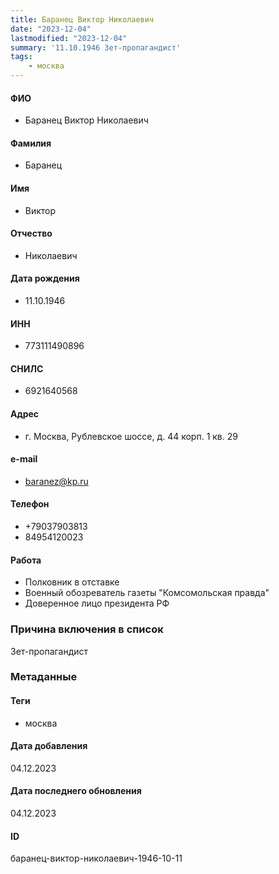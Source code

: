 ```yaml
---
title: Баранец Виктор Николаевич
date: "2023-12-04"
lastmodified: "2023-12-04"
summary: '11.10.1946 Зет-пропагандист'
tags: 
    - москва
---
```

<!--# pp2-->
<!--## Фигурант-->
<!--### Личные данные-->
#### ФИО
- Баранец Виктор Николаевич
#### Фамилия
- Баранец
#### Имя
- Виктор
#### Отчество
- Николаевич
#### Дата рождения
- 11.10.1946
#### ИНН
- 773111490896
#### СНИЛС
- 6921640568
#### Адрес
- г. Москва, Рублевское шоссе, д. 44 корп. 1 кв. 29
#### e-mail
- baranez@kp.ru
#### Телефон
- +79037903813
- 84954120023
#### Работа
- Полковник в отставке
- Военный обозреватель газеты "Комсомольская правда"
- Доверенное лицо президента РФ
### Причина включения в список
Зет-пропагандист
### Метаданные
#### Теги
- москва
#### Дата добавления
04.12.2023
#### Дата последнего обновления
04.12.2023
#### ID
баранец-виктор-николаевич-1946-10-11
<!--## END;-->
